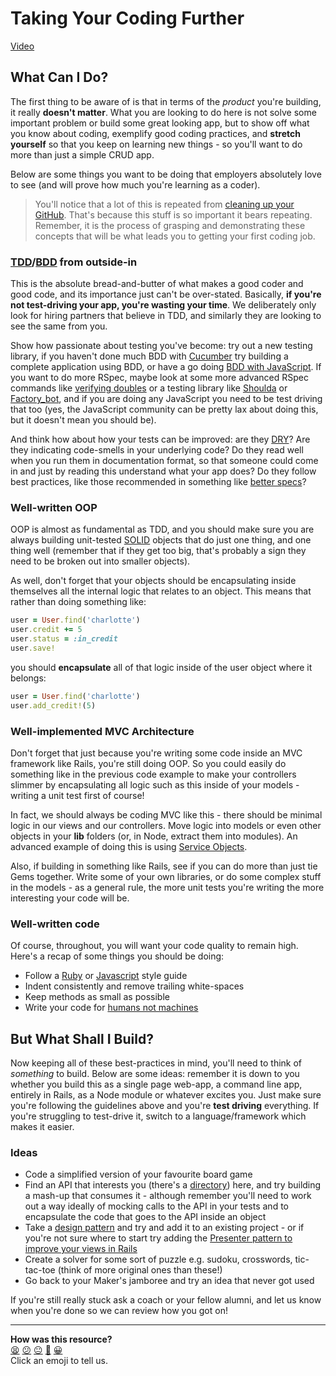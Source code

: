 # Taking Your Coding Further

[Video](https://www.youtube.com/watch?v=tJa73st5-Hc)

## What Can I Do?

The first thing to be aware of is that in terms of the *product* you're building, it really **doesn't matter**. What you are looking to do here is not solve some important problem or build some great looking app, but to show off what you know about coding, exemplify good coding practices, and **stretch yourself** so that you keep on learning new things - so you'll want to do more than just a simple CRUD app.

Below are some things you want to be doing that employers absolutely love to see (and will prove how much you're learning as a coder).

> You'll notice that a lot of this is repeated from [cleaning up your GitHub](https://github.com/makersacademy/post-course/blob/main/Clean%20your%20Github.md). That's because this stuff is so important it bears repeating. Remember, it is the process of grasping and demonstrating these concepts that will be what leads you to getting your first coding job.

### [TDD](http://en.wikipedia.org/wiki/Test-driven_development)/[BDD](http://en.wikipedia.org/wiki/Behavior-driven_development) from outside-in

This is the absolute bread-and-butter of what makes a good coder and good code, and its importance just can't be over-stated. Basically, **if you're not test-driving your app, you're wasting your time**. We deliberately only look for hiring partners that believe in TDD, and similarly they are looking to see the same from you.

Show how passionate about testing you've become: try out a new testing library, if you haven't done much BDD with [Cucumber](http://cukes.info/) try building a complete application using BDD, or have a go doing [BDD with JavaScript](http://eamodeorubio.github.io/bdd-with-js/#/). If you want to do more RSpec, maybe look at some more advanced RSpec commands like [verifying doubles](https://relishapp.com/rspec/rspec-mocks/docs/verifying-doubles) or a testing library like [Shoulda](https://github.com/thoughtbot/shoulda) or [Factory_bot](https://github.com/thoughtbot/factory_bot), and if you are doing any JavaScript you need to be test driving that too (yes, the JavaScript community can be pretty lax about doing this, but it doesn't mean you should be).

And think how about how your tests can be improved: are they [DRY](http://en.wikipedia.org/wiki/Don't_repeat_yourself)? Are they indicating code-smells in your underlying code? Do they read well when you run them in documentation format, so that someone could come in and just by reading this understand what your app does? Do they follow best practices, like those recommended in something like [better specs](http://betterspecs.org/)?

### Well-written OOP

OOP is almost as fundamental as TDD, and you should make sure you are always building unit-tested [SOLID](http://en.wikipedia.org/wiki/SOLID_(object-oriented_design)) objects that do just one thing, and one thing well (remember that if they get too big, that's probably a sign they need to be broken out into smaller objects).

As well, don't forget that your objects should be encapsulating inside themselves all the internal logic that relates to an object. This means that rather than doing something like:

```ruby
user = User.find('charlotte')
user.credit += 5
user.status = :in_credit
user.save!
```

you should **encapsulate** all of that logic inside of the user object where it belongs:

```ruby
user = User.find('charlotte')
user.add_credit!(5)
```

### Well-implemented MVC Architecture

Don't forget that just because you're writing some code inside an MVC framework like Rails, you're still doing OOP. So you could easily do something like in the previous code example to make your controllers slimmer by encapsulating all logic such as this inside of your models - writing a unit test first of course!

In fact, we should always be coding MVC like this - there should be minimal logic in our views and our controllers. Move logic into models or even other objects in your **lib** folders (or, in Node, extract them into modules). An advanced example of doing this is using [Service Objects](https://netguru.co/blog/service-objects-in-rails-will-help).

Also, if building in something like Rails, see if you can do more than just tie Gems together. Write some of your own libraries, or do some complex stuff in the models - as a general rule, the more unit tests you're writing the more interesting your code will be.

### Well-written code

Of course, throughout, you will want your code quality to remain high. Here's a recap of some things you should be doing:

* Follow a [Ruby](https://github.com/styleguide/ruby) or [Javascript](https://github.com/airbnb/javascript) style guide
* Indent consistently and remove trailing white-spaces
* Keep methods as small as possible
* Write your code for [humans not machines](https://web.archive.org/web/20170318190026/http://programmer.97things.oreilly.com/wiki/index.php/Write_Code_for_Humans_not_Machines)

## But What Shall I Build?

Now keeping all of these best-practices in mind, you'll need to think of *something* to build. Below are some ideas: remember it is down to you whether you build this as a single page web-app, a command line app, entirely in Rails, as a Node module or whatever excites you. Just make sure you're following the guidelines above and you're **test driving** everything. If you're struggling to test-drive it, switch to a language/framework which makes it easier.

### Ideas

* Code a simplified version of your favourite board game
* Find an API that interests you (there's a [directory](http://www.programmableweb.com/apis/directory)) here, and try building a mash-up that consumes it - although remember you'll need to work out a way ideally of mocking calls to the API in your tests and to encapsulate the code that goes to the API inside an object
* Take a [design pattern](http://en.wikipedia.org/wiki/Software_design_pattern) and try and add it to an existing project - or if you're not sure where to start try adding the [Presenter pattern to improve your views in Rails](https://www.new-bamboo.co.uk/blog/2013/04/17/rails-presenters-skinny-everything/)
* Create a solver for some sort of puzzle e.g. sudoku, crosswords, tic-tac-toe (think of more original ones than these!)
* Go back to your Maker's jamboree and try an idea that never got used

If you're still really stuck ask a coach or your fellow alumni, and let us know when you're done so we can review how you got on!

<!-- BEGIN GENERATED SECTION DO NOT EDIT -->

---

**How was this resource?**  
[😫](https://airtable.com/shrUJ3t7KLMqVRFKR?prefill_Repository=makersacademy/course&prefill_File=pills/levelling_up.md&prefill_Sentiment=😫) [😕](https://airtable.com/shrUJ3t7KLMqVRFKR?prefill_Repository=makersacademy/course&prefill_File=pills/levelling_up.md&prefill_Sentiment=😕) [😐](https://airtable.com/shrUJ3t7KLMqVRFKR?prefill_Repository=makersacademy/course&prefill_File=pills/levelling_up.md&prefill_Sentiment=😐) [🙂](https://airtable.com/shrUJ3t7KLMqVRFKR?prefill_Repository=makersacademy/course&prefill_File=pills/levelling_up.md&prefill_Sentiment=🙂) [😀](https://airtable.com/shrUJ3t7KLMqVRFKR?prefill_Repository=makersacademy/course&prefill_File=pills/levelling_up.md&prefill_Sentiment=😀)  
Click an emoji to tell us.

<!-- END GENERATED SECTION DO NOT EDIT -->
